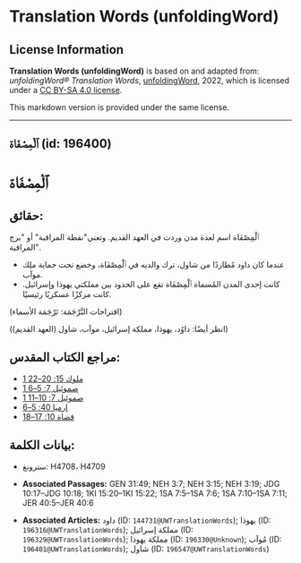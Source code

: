 # Translation Words (unfoldingWord)

## License Information

**Translation Words (unfoldingWord)** is based on and adapted from: _unfoldingWord® Translation Words_, [unfoldingWord](https://unfoldingword.org/utw), 2022, which is licensed under a [CC BY-SA 4.0 license](https://creativecommons.org/licenses/by-sa/4.0/legalcode.en).

This markdown version is provided under the same license.



--------------------------------

## ٱلْمِصْفَاة (id: 196400)

ٱلْمِصْفَاة
===========

حقائق:
------

ٱلْمِصْفَاة اسم لعدة مدن وردت في العهد القديم. وتعني"نقطة المراقبة" أو "برج المراقبة".

* عندما كان داود مُطاردًا من شاول، ترك والديه في ٱلْمِصْفَاة، وخضع تحت حماية ملِك موآب.
* كانت إحدى المدن المُسماة ٱلْمِصْفَاة تقع على الحدود بين مملكتي يهوذا وإسرائيل. كانت مركزًا عسكريًا رئيسيًا.

(اقتراحات التَّرْجَمَة: تَرْجَمَة الأسماء)

(انظر أيضًا: داوُد، يهوذا، مملكة إسرائيل، موآب، شاول (العهد القديم))

مراجع الكتاب المقدس:
--------------------

* [1 ملوك 15: 20–22](https://ref.ly/1Kgs15:20-1Kgs15:22)
* [1 صموئيل 7: 5–6](https://ref.ly/1Sam7:5-1Sam7:6)
* [1 صموئيل 7: 10–11](https://ref.ly/1Sam7:10-1Sam7:11)
* [إرميا 40: 5–6](https://ref.ly/Jer40:5-Jer40:6)
* [قضاة 10: 17–18](https://ref.ly/Judg10:17-Judg10:18)

بيانات الكلمة:
--------------

* سترونغ: H4708، H4709

* **Associated Passages:** GEN 31:49; NEH 3:7; NEH 3:15; NEH 3:19; JDG 10:17–JDG 10:18; 1KI 15:20–1KI 15:22; 1SA 7:5–1SA 7:6; 1SA 7:10–1SA 7:11; JER 40:5–JER 40:6
* **Associated Articles:** داود (ID: `144731@UWTranslationWords`); يهوذا (ID: `196316@UWTranslationWords`); مملكة إسرائيل (ID: `196329@UWTranslationWords`); مملكة يهوذا (ID: `196330@Unknown`); مُوآب (ID: `196401@UWTranslationWords`); شاول (ID: `196547@UWTranslationWords`)

